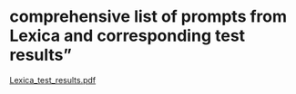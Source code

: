 # comprehensive list of prompts from Lexica and corresponding test results”


[Lexica_test_results.pdf](https://github.com/user-attachments/files/16883239/Lexica_test_results.pdf)
